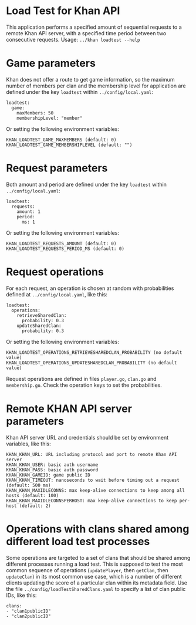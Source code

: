 Load Test for Khan API
======================

This application performs a specified amount of sequential requests to a remote Khan API server, with a specified time period between two consecutive requests. Usage: `../khan loadtest --help`

# Game parameters
Khan does not offer a route to get game information, so the maximum number of members per clan and the membership level for application are defined under the key `loadtest` within `../config/local.yaml`:
```
loadtest:
  game:
    maxMembers: 50
    membershipLevel: "member"
```
Or setting the following environment variables:
```
KHAN_LOADTEST_GAME_MAXMEMBERS (default: 0)
KHAN_LOADTEST_GAME_MEMBERSHIPLEVEL (default: "")
```

# Request parameters
Both amount and period are defined under the key `loadtest` within `../config/local.yaml`:
```
loadtest:
  requests:
    amount: 1
    period:
      ms: 1
```
Or setting the following environment variables:
```
KHAN_LOADTEST_REQUESTS_AMOUNT (default: 0)
KHAN_LOADTEST_REQUESTS_PERIOD_MS (default: 0)
```

# Request operations
For each request, an operation is chosen at random with probabilities defined at `../config/local.yaml`, like this:
```
loadtest:
  operations:
    retrieveSharedClan:
      probability: 0.3
    updateSharedClan:
      probability: 0.3
```
Or setting the following environment variables:
```
KHAN_LOADTEST_OPERATIONS_RETRIEVESHAREDCLAN_PROBABILITY (no default value)
KHAN_LOADTEST_OPERATIONS_UPDATESHAREDCLAN_PROBABILITY (no default value)
```
Request operations are defined in files `player.go`, `clan.go` and `membership.go`. Check the operation keys to set the probabilities.

# Remote KHAN API server parameters 
Khan API server URL and credentials should be set by environment variables, like this:
```
KHAN_KHAN_URL: URL including protocol and port to remote Khan API server
KHAN_KHAN_USER: basic auth username
KHAN_KHAN_PASS: basic auth password
KHAN_KHAN_GAMEID: game public ID
KHAN_KHAN_TIMEOUT: nanoseconds to wait before timing out a request (default: 500 ms)
KHAN_KHAN_MAXIDLECONNS: max keep-alive connections to keep among all hosts (default: 100)
KHAN_KHAN_MAXIDLECONNSPERHOST: max keep-alive connections to keep per-host (default: 2)
```

# Operations with clans shared among different load test processes
Some operations are targeted to a set of clans that should be shared among different processes running a load test. This is supposed to test the most common sequence of operations (`updatePlayer`, then `getClan`, then `updateClan`) in its most common use case, which is a number of different clients updating the score of a particular clan within its metadata field. Use the file `../config/loadTestSharedClans.yaml` to specify a list of clan public IDs, like this:

```
clans:
- "clan1publicID"
- "clan2publicID"
```
